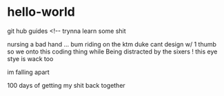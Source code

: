 # hello-world
git hub guides &lt;!-- trynna learn some shit

nursing a bad hand ... bum riding on the ktm duke 
cant design w/ 1 thumb 
so we onto this coding thing
while Being distracted by the sixers !
this eye stye is wack too

im falling apart

100 days of getting my shit back together
